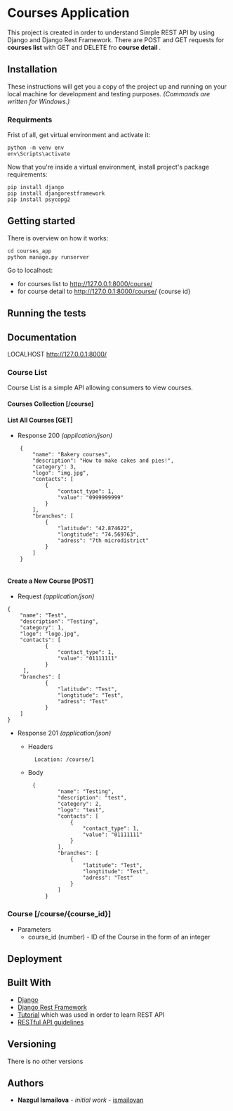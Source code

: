 # Courses Application

This project is created in order to understand Simple REST API by using Django and Django Rest Framework. 
There are POST and GET requests for <b> courses list </b> with GET and DELETE fro <b> course detail </b>.

## Installation

These instructions will get you a copy of the project up and running on your local machine for development and testing purposes. 
*(Commands are written for Windows.)*

### Requirments

Frist of all, get virtual environment and activate it:
```
python -m venv env
env\Scripts\activate
```

Now that you're inside a virtual environment, install project's package requirements:

```
pip install django
pip install djangorestframework
pip install psycopg2
```

## Getting started

There is overview on how it works:
```
cd courses_app
python manage.py runserver
```
Go to localhost:
* for courses list to http://127.0.0.1:8000/course/
* for course detail to http://127.0.0.1:8000/course/ {course id}

## Running the tests

## Documentation

LOCALHOST http://127.0.0.1:8000/

### Course List

Course List is a simple API allowing consumers to view courses.

#### Courses Collection [/course]

#### List All Courses [GET]

+ Response 200 *(application/json)*

```
    {
        "name": "Bakery courses",
        "description": "How to make cakes and pies!",
        "category": 3,
        "logo": "img.jpg",
        "contacts": [
            {
                "contact_type": 1,
                "value": "0999999999"
            }
        ],
        "branches": [
            {
                "latitude": "42.874622",
                "longtitude": "74.569763",
                "adress": "7th microdistrict"
            }
        ]
    }
  
```

#### Create a New Course [POST]

+ Request *(application/json)*

```
{
    "name": "Test",
    "description": "Testing",
    "category": 1,
    "logo": "logo.jpg",
    "contacts": [
            {
                "contact_type": 1,
                "value": "01111111"
            }
     ],
    "branches": [
            {
                "latitude": "Test",
                "longtitude": "Test",
                "adress": "Test"
            }
    ]
}
```

+ Response 201 *(application/json)*

    + Headers

            Location: /course/1

    + Body
```
        {
                "name": "Testing",
                "description": "test",
                "category": 2,
                "logo": "test",
                "contacts": [
                    {
                        "contact_type": 1,
                        "value": "01111111"
                    }
                ],
                "branches": [
                    {
                        "latitude": "Test",
                        "longtitude": "Test",
                        "adress": "Test"
                    }
                ]
            }
```
### Course [/course/{course_id}]

+ Parameters
    + course_id (number) - ID of the Course in the form of an integer
    
## Deployment

## Built With

* [Django](https://docs.djangoproject.com/en/3.0/)
* [Django Rest Framework](https://www.django-rest-framework.org/)
* [Tutorial](https://www.django-rest-framework.org/tutorial/1-serialization/) which was used in order to learn REST API
* [RESTful API guidelines](https://opensource.zalando.com/restful-api-guidelines/)

## Versioning

There is no other versions

## Authors

* <b>Nazgul Ismailova</b> - *initial work* - [ismailovan](https://github.com/ismailovan)
